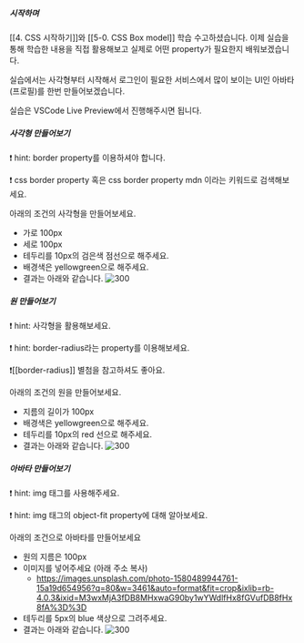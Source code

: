 ##### 시작하며
[[4. CSS 시작하기]]와 [[5-0. CSS Box model]] 학습 수고하셨습니다. 이제 실습을 통해 학습한 내용을 직접 활용해보고 실제로 어떤 property가 필요한지 배워보겠습니다.

실습에서는 사각형부터 시작해서 로그인이 필요한 서비스에서 많이 보이는 UI인 아바타(프로필)를 한번 만들어보겠습니다.

실습은 VSCode Live Preview에서 진행해주시면 됩니다.

##### 사각형 만들어보기
❗️ hint: border property를 이용하셔야 합니다.

❗️ css border property 혹은 css border property mdn 이라는 키워드로 검색해보세요.

아래의 조건의 사각형을 만들어보세요.
- 가로 100px
- 세로 100px
- 테두리를 10px의 검은색 점선으로 해주세요.
- 배경색은 yellowgreen으로 해주세요.
- 결과는 아래와 같습니다.
	![300](https://i.imgur.com/ZZyTcQj.png)
##### 원 만들어보기
❗️ hint: 사각형을 활용해보세요.

❗️ hint: border-radius라는 property를 이용해보세요.

❗️[[border-radius]] 별첨을 참고하셔도 좋아요.

아래의 조건의 원을 만들어보세요.
- 지름의 길이가 100px
- 배경색은 yellowgreen으로 해주세요.
- 테두리를 10px의 red 선으로 해주세요.
- 결과는 아래와 같습니다.
	![300](https://i.imgur.com/UmXMfvR.png)
##### 아바타 만들어보기
❗️ hint: img 태그를 사용해주세요.

❗️ hint: img 태그의 object-fit property에 대해 알아보세요.

아래의 조건으로 아바타를 만들어보세요
- 원의 지름은  100px
- 이미지를 넣어주세요 (아래 주소 복사)
	- https://images.unsplash.com/photo-1580489944761-15a19d654956?q=80&w=3461&auto=format&fit=crop&ixlib=rb-4.0.3&ixid=M3wxMjA3fDB8MHxwaG90by1wYWdlfHx8fGVufDB8fHx8fA%3D%3D
- 테두리를 5px의 blue 색상으로 그려주세요.
- 결과는 아래와 같습니다.
	![300](https://i.imgur.com/cFtc9mm.png)

